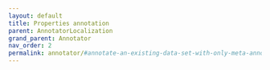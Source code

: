 ```yaml
---
layout: default
title: Properties annotation
parent: AnnotatorLocalization
grand_parent: Annotator
nav_order: 2
permalink: annotator/#annotate-an-existing-data-set-with-only-meta-annotations-1
---
```

